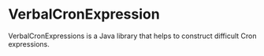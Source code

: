 # VerbalCronExpression
VerbalCronExpressions is a Java library that helps to construct difficult Cron expressions.
